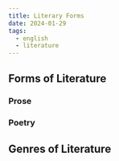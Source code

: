 ```yaml
---
title: Literary Forms
date: 2024-01-29
tags:
  - english
  - literature
---
```

## Forms of Literature

### Prose
### Poetry 

## Genres of Literature 

